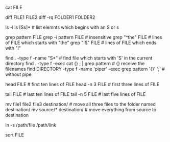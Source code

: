 cat FILE

diff FILE1 FILE2
diff -rq FOLDER1 FOLDER2

ls -l
ls [Ss]*  # list elemnts which begins with an S or s

grep pattern FILE
grep -i pattern FILE  # insensitive
grep "^the" FILE  # lines of FILE which starts with "the"
grep "!$" FILE  # lines of FILE which ends with "!"

find . -type f -name "S*"  # find file which starts with 'S' in the current directory
find . -type f -exec cat {} \; | grep pattern   # {} receive the filenames
find DIRECTORY -type f -name 'piper' -exec grep pattern '{}' ';'  # without pipe

head FILE  # first ten lines of FILE
head -n 3 FILE  # first three lines of FILE

tail FILE  # last ten lines of FILE
tail -n 5 FILE  # last five lines of FILE

mv file1 file2 file3 destination/  # move all three files to the folder named destination/
mv source/* destination/  # move everything from source to destination

ln -s /path/file /path/link

sort FILE